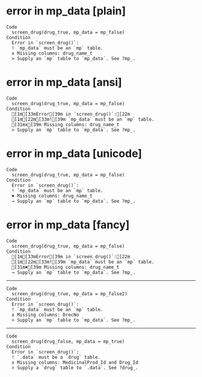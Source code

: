 # error in mp_data [plain]

    Code
      screen_drug(drug_true, mp_data = mp_false)
    Condition
      Error in `screen_drug()`:
      ! `mp_data` must be an `mp` table.
      x Missing columns: drug_name_t
      > Supply an `mp` table to `mp_data`. See ?mp_.

# error in mp_data [ansi]

    Code
      screen_drug(drug_true, mp_data = mp_false)
    Condition
      [1m[33mError[39m in `screen_drug()`:[22m
      [1m[22m[33m![39m `mp_data` must be an `mp` table.
      [31mx[39m Missing columns: drug_name_t
      > Supply an `mp` table to `mp_data`. See ?mp_.

# error in mp_data [unicode]

    Code
      screen_drug(drug_true, mp_data = mp_false)
    Condition
      Error in `screen_drug()`:
      ! `mp_data` must be an `mp` table.
      ✖ Missing columns: drug_name_t
      → Supply an `mp` table to `mp_data`. See ?mp_.

# error in mp_data [fancy]

    Code
      screen_drug(drug_true, mp_data = mp_false)
    Condition
      [1m[33mError[39m in `screen_drug()`:[22m
      [1m[22m[33m![39m `mp_data` must be an `mp` table.
      [31m✖[39m Missing columns: drug_name_t
      → Supply an `mp` table to `mp_data`. See ?mp_.

---

    Code
      screen_drug(drug_true, mp_data = mp_false2)
    Condition
      Error in `screen_drug()`:
      ! `mp_data` must be an `mp` table.
      x Missing columns: DrecNo
      > Supply an `mp` table to `mp_data`. See ?mp_.

---

    Code
      screen_drug(drug_false, mp_data = mp_true)
    Condition
      Error in `screen_drug()`:
      ! `.data` must be a `drug` table.
      x Missing columns: MedicinalProd_Id and Drug_Id
      > Supply a `drug` table to `.data`. See ?drug_.

